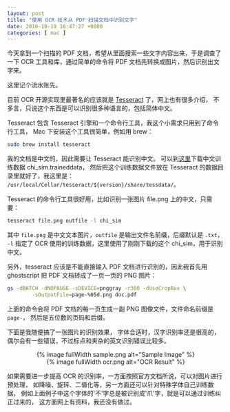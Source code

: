 ```yaml
---
layout: post
title: "使用 OCR 技术从 PDF 扫描文档中识别文字"
date: 2016-10-19 16:47:27 +0800
categories: [ mac ]
---
```


今天拿到一个扫描的 PDF 文档，希望从里面搜索一些文字内容出来，于是调查了一下 OCR
工具和库，通过简单的命令将 PDF 文档先转换成图片，然后识别出文字来。

这里记个流水账先。

<!-- more -->

目前 OCR 开源实现里最著名的应该就是 [Tesseract][tesseract] 了，网上也有很多介绍，
不多言，只说这个东西是可以识别很多种语言的，包括简体中文。

Tesseract 包含 Tesseract 引擎和一个命令行工具，我这个小需求只用到了命令行工具，
Mac 下安装这个工具很简单，例如用 brew：

```bash
sudo brew install tesseract
```

我的文档是中文的，因此需要让 Tesseract 能识别中文。
可以到[这里][tessdata]下载中文训练数据 chi\_sim.traineddata，
然后把这个训练数据文件放在 Tesseract 的数据目录里就好了，我这里是：
`/usr/local/Cellar/tesseract/${version}/share/tessdata/`。

Tesseract 的命令行工具很好用，比如识别一张图片 file.png 上的中文，只需要：

```bash
tesseract file.png outfile -l chi_sim
```

其中 `file.png` 是中文文本图片，`outfile` 是输出文件名前缀，后缀默认是 `.txt`，
`-l` 指定了 OCR 使用的训练数据，这里使用了刚刚下载的这个 chi\_sim，用于识别中文。

另外，tesseract 应该是不能直接输入 PDF 文档进行识别的，因此我首先用 ghostscript
把 PDF 文档转成了一页一页的 PNG 图片：

```bash
gs -dBATCH -dNOPAUSE -sDEVICE=pnggray -r300 -dUseCropBox \
        -sOutputFile=page-%05d.png doc.pdf
```

上面的命令会将 PDF 文档的每一页生成一副 PNG 图像文件，文件命名前缀是 `page-`，
然后是五位数的页码和后缀。

下面是我随便搞了一张图片的识别效果，
字体合适时，汉字识别率还是很高的，偶尔会有一些错误，不过标点和夹杂的英文识别错误比较多。

<center>
{% image fullWidth sample.png alt="Sample Image" %}
</center>

<center>
{% image fullWidth ocr.png alt="OCR Result" %}
</center>

如果需要进一步提高 OCR 的识别率，一方面按照官方文档所说，可以对图片进行预处理，
如降噪、旋转、二值化等，另一方面还可以针对特殊字体自己训练数据，
例如上面例子中这个字体的'不'字总是被识别成'爪'字，就是可以通过训练纠正过来的，
这方面网上有资料，我还没有做过。

[tesseract]:    https://github.com/tesseract-ocr/tesseract
[tessdata]:     https://github.com/tesseract-ocr/tessdata

